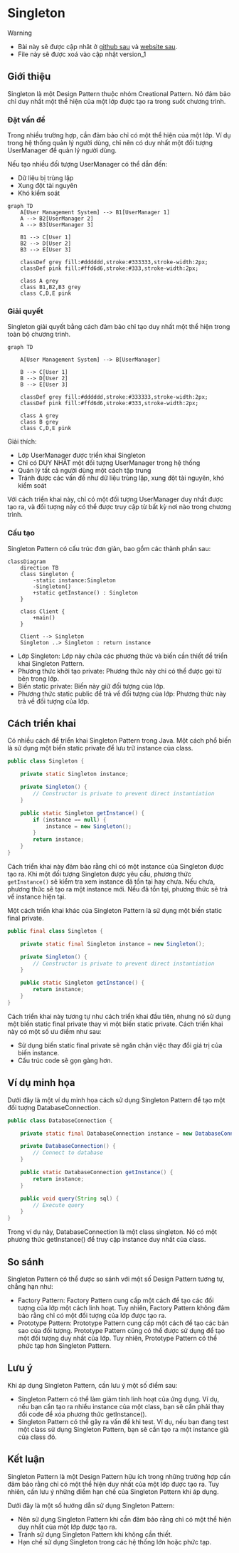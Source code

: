 # Singleton

> [!WARNING]
> * Bài này sẽ được cập nhât ở [github sau](https://github.com/nguyenphuc22/Design-Patterns/blob/main/Writerside/topics/Singleton.md) và [website sau](https://nguyenphuc22.github.io/Design-Patterns/singleton.html). 
> * File này sẽ được xoá vào cập nhật version_1


## Giới thiệu

Singleton là một Design Pattern thuộc nhóm Creational Pattern. Nó đảm bảo chỉ duy nhất một thể hiện của một lớp được tạo ra trong suốt chương trình.
### Đặt vấn đề

Trong nhiều trường hợp, cần đảm bảo chỉ có một thể hiện của một lớp. Ví dụ trong hệ thống quản lý người dùng, chỉ nên có duy nhất một đối tượng UserManager để quản lý người dùng.

Nếu tạo nhiều đối tượng UserManager có thể dẫn đến:

- Dữ liệu bị trùng lặp
- Xung đột tài nguyên
- Khó kiểm soát

```mermaid
graph TD
    A[User Management System] --> B1[UserManager 1]
    A --> B2[UserManager 2]
    A --> B3[UserManager 3]

    B1 --> C[User 1]
    B2 --> D[User 2]
    B3 --> E[User 3]

    classDef grey fill:#dddddd,stroke:#333333,stroke-width:2px;
    classDef pink fill:#ffd6d6,stroke:#333,stroke-width:2px;

    class A grey
    class B1,B2,B3 grey
    class C,D,E pink
```

### Giải quyết

Singleton giải quyết bằng cách đảm bảo chỉ tạo duy nhất một thể hiện trong toàn bộ chương trình.

```mermaid
graph TD

    A[User Management System] --> B[UserManager]

    B --> C[User 1]
    B --> D[User 2]
    B --> E[User 3]

    classDef grey fill:#dddddd,stroke:#333333,stroke-width:2px;
    classDef pink fill:#ffd6d6,stroke:#333,stroke-width:2px;

    class A grey
    class B grey
    class C,D,E pink
```

Giải thích:

- Lớp UserManager được triển khai Singleton
- Chỉ có DUY NHẤT một đối tượng UserManager trong hệ thống
- Quản lý tất cả người dùng một cách tập trung
- Tránh được các vấn đề như dữ liệu trùng lặp, xung đột tài nguyên, khó kiểm soát

Với cách triển khai này, chỉ có một đối tượng UserManager duy nhất được tạo ra, và đối tượng này có thể được truy cập từ bất kỳ nơi nào trong chương trình.

### Cấu tạo

Singleton Pattern có cấu trúc đơn giản, bao gồm các thành phần sau:

```mermaid
classDiagram
    direction TB
    class Singleton {
        -static instance:Singleton
        -Singleton()
        +static getInstance() : Singleton
    }

    class Client {
        +main()
    }

    Client --> Singleton
    Singleton ..> Singleton : return instance
```

- Lớp Singleton: Lớp này chứa các phương thức và biến cần thiết để triển khai Singleton Pattern.
- Phương thức khởi tạo private: Phương thức này chỉ có thể được gọi từ bên trong lớp.
- Biến static private: Biến này giữ đối tượng của lớp.
- Phương thức static public để trả về đối tượng của lớp: Phương thức này trả về đối tượng của lớp.


## Cách triển khai

Có nhiều cách để triển khai Singleton Pattern trong Java. Một cách phổ biến là sử dụng một biến static private để lưu trữ instance của class.

```java
public class Singleton {

    private static Singleton instance;

    private Singleton() {
        // Constructor is private to prevent direct instantiation
    }

    public static Singleton getInstance() {
        if (instance == null) {
            instance = new Singleton();
        }
        return instance;
    }
}
```

Cách triển khai này đảm bảo rằng chỉ có một instance của Singleton được tạo ra. Khi một đối tượng Singleton được yêu cầu, phương thức `getInstance()` sẽ kiểm tra xem instance đã tồn tại hay chưa. Nếu chưa, phương thức sẽ tạo ra một instance mới. Nếu đã tồn tại, phương thức sẽ trả về instance hiện tại.

Một cách triển khai khác của Singleton Pattern là sử dụng một biến static final private.

```java
public final class Singleton {

    private static final Singleton instance = new Singleton();

    private Singleton() {
        // Constructor is private to prevent direct instantiation
    }

    public static Singleton getInstance() {
        return instance;
    }
}
```

Cách triển khai này tương tự như cách triển khai đầu tiên, nhưng nó sử dụng một biến static final private thay vì một biến static private. Cách triển khai này có một số ưu điểm như sau:

- Sử dụng biến static final private sẽ ngăn chặn việc thay đổi giá trị của biến instance.
- Cấu trúc code sẽ gọn gàng hơn.


## Ví dụ minh họa

Dưới đây là một ví dụ minh họa cách sử dụng Singleton Pattern để tạo một đối tượng DatabaseConnection.

```java
public class DatabaseConnection {

    private static final DatabaseConnection instance = new DatabaseConnection();

    private DatabaseConnection() {
        // Connect to database
    }

    public static DatabaseConnection getInstance() {
        return instance;
    }

    public void query(String sql) {
        // Execute query
    }
}
```

Trong ví dụ này, DatabaseConnection là một class singleton. Nó có một phương thức getInstance() để truy cập instance duy nhất của class.

## So sánh

Singleton Pattern có thể được so sánh với một số Design Pattern tương tự, chẳng hạn như:

- Factory Pattern: Factory Pattern cung cấp một cách để tạo các đối tượng của lớp một cách linh hoạt. Tuy nhiên, Factory Pattern không đảm bảo rằng chỉ có một đối tượng của lớp được tạo ra.
- Prototype Pattern: Prototype Pattern cung cấp một cách để tạo các bản sao của đối tượng. Prototype Pattern cũng có thể được sử dụng để tạo một đối tượng duy nhất của lớp. Tuy nhiên, Prototype Pattern có thể phức tạp hơn Singleton Pattern.

## Lưu ý

Khi áp dụng Singleton Pattern, cần lưu ý một số điểm sau:

- Singleton Pattern có thể làm giảm tính linh hoạt của ứng dụng. Ví dụ, nếu bạn cần tạo ra nhiều instance của một class, bạn sẽ cần phải thay đổi code để xóa phương thức getInstance().
- Singleton Pattern có thể gây ra vấn đề khi test. Ví dụ, nếu bạn đang test một class sử dụng Singleton Pattern, bạn sẽ cần tạo ra một instance giả của class đó.


## Kết luận

Singleton Pattern là một Design Pattern hữu ích trong những trường hợp cần đảm bảo rằng chỉ có một thể hiện duy nhất của một lớp được tạo ra. Tuy nhiên, cần lưu ý những điểm hạn chế của Singleton Pattern khi áp dụng.

Dưới đây là một số hướng dẫn sử dụng Singleton Pattern:

- Nên sử dụng Singleton Pattern khi cần đảm bảo rằng chỉ có một thể hiện duy nhất của một lớp được tạo ra.
- Tránh sử dụng Singleton Pattern khi không cần thiết.
- Hạn chế sử dụng Singleton trong các hệ thống lớn hoặc phức tạp.



